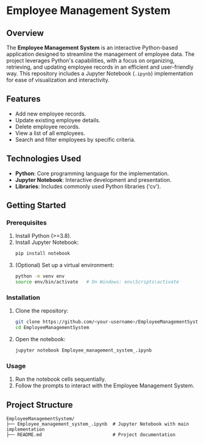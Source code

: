 # **Employee Management System**

## **Overview**
The **Employee Management System** is an interactive Python-based application designed to streamline the management of employee data. The project leverages Python's capabilities, with a focus on organizing, retrieving, and updating employee records in an efficient and user-friendly way. This repository includes a Jupyter Notebook (`.ipynb`) implementation for ease of visualization and interactivity.

## **Features**
- Add new employee records.
- Update existing employee details.
- Delete employee records.
- View a list of all employees.
- Search and filter employees by specific criteria.

## **Technologies Used**
- **Python**: Core programming language for the implementation.
- **Jupyter Notebook**: Interactive development and presentation.
- **Libraries**: Includes commonly used Python libraries ('cv').

## **Getting Started**
### **Prerequisites**
1. Install Python (>=3.8).
2. Install Jupyter Notebook:
   ```bash
   pip install notebook
   ```
3. (Optional) Set up a virtual environment:
   ```bash
   python -m venv env
   source env/bin/activate   # On Windows: env\Scripts\activate
   ```

### **Installation**
1. Clone the repository:
   ```bash
   git clone https://github.com/<your-username>/EmployeeManagementSystem.git
   cd EmployeeManagementSystem
   ```
2. Open the notebook:
   ```bash
   jupyter notebook Employee_management_system_.ipynb
   ```

### **Usage**
1. Run the notebook cells sequentially.
2. Follow the prompts to interact with the Employee Management System.

## **Project Structure**
```
EmployeeManagementSystem/
├── Employee_management_system_.ipynb  # Jupyter Notebook with main implementation
├── README.md                          # Project documentation                  



